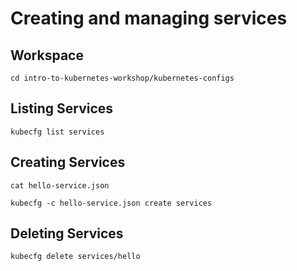 # Creating and managing services

## Workspace

```
cd intro-to-kubernetes-workshop/kubernetes-configs
```

## Listing Services

```
kubecfg list services
```

## Creating Services

```
cat hello-service.json
```

```
kubecfg -c hello-service.json create services
```

## Deleting Services

```
kubecfg delete services/hello
```
